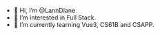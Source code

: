 - 👋 Hi, I’m @LannDiane
- 👀 I’m interested in Full Stack.
- 🌱 I’m currently learning Vue3, CS61B and CSAPP.
<!---
LannDiane/LannDiane is a ✨ special ✨ repository because its `README.md` (this file) appears on your GitHub profile.
You can click the Preview link to take a look at your changes.
--->
